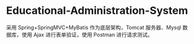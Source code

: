 # Educational-Administration-System
采用 Spring+SpringMVC+MyBatis 作为底层架构，Tomcat 服务器、Mysql 数据库，使用 Ajax 进行表单验证，使用 Postman 进行请求测试。

